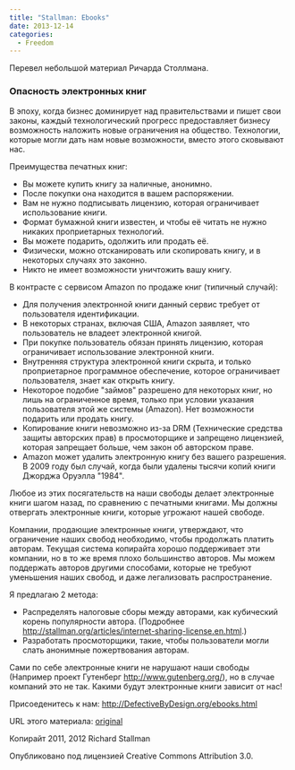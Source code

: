 ```yaml
---
title: "Stallman: Ebooks"
date: 2013-12-14
categories:
  - Freedom
---
```


Перевел небольшой материал Ричарда Столлмана.
  
### Опасность электронных книг

В эпоху, когда бизнес доминирует над правительствами и пишет свои законы, каждый технологический прогресс предоставляет бизнесу возможность наложить новые ограничения на общество. Технологии, которые могли дать нам новые возможности, вместо этого сковывают нас.

Преимущества печатных книг:

  * Вы можете купить книгу за наличные, анонимно.
  * После покупки она находится в вашем распоряжении.
  * Вам не нужно подписывать лицензию, которая ограничивает использование книги.
  * Формат бумажной книги известен, и чтобы её читать не нужно никаких проприетарных технологий.
  * Вы можете подарить, одолжить или продать её.
  * Физически, можно отсканировать или скопировать книгу, и в некоторых случаях это законно.
  * Никто не имеет возможности уничтожить вашу книгу.

В контрасте с сервисом Amazon по продаже книг (типичный случай):

  * Для получения электронной книги данный сервис требует от пользователя идентификации.
  * В некоторых странах, включая США, Amazon заявляет, что пользователь не владеет электронной книгой.
  * При покупке пользователь обязан принять лицензию, которая ограничивает использование электронной книги.
  * Внутренняя структура электронной книги cкрыта, и только проприетарное программное обеспечение, которое ограничивает пользователя, знает как открыть книгу.
  * Некоторое подобие "займов" разрешено для некоторых книг, но лишь на ограниченное время, только при условии указания пользователя этой же системы (Amazon). Нет возможности подарить или продать книгу.
  * Копирование книги невозможно из-за DRM (Технические средства защиты авторских прав) в просмоторщике и запрещено лицензией, которая запрещает больше, чем закон об авторском праве.
  * Amazon может удалить электронную книгу без вашего разрешения. В 2009 году был случай, когда были удалены тысячи копий книги Джорджа Оруэлла "1984".

Любое из этих посягательств на наши свободы делает электронные книги шагом назад, по сравнению с печатными книгами. Мы должны отвергать электронные книги, которые угрожают нашей свободе.

Компании, продающие электронные книги, утверждают, что ограничение наших свобод необходимо, чтобы продолжать платить авторам. Текущая система копирайта хорошо поддерживает эти компании, но в то же время плохо большинство авторов. Мы можем поддержать авторов другими способами, которые не требуют уменьшения наших свобод, и даже легализовать распространение.

Я предлагаю 2 метода:

  * Распределять налоговые сборы между авторами, как кубический корень популярности автора. (Подробнее http://stallman.org/articles/internet-sharing-license.en.html.)
  * Разработать просмоторщики, такие, чтобы пользователи могли слать анонимные пожертвования авторам.

Сами по себе электронные книги не нарушают наши свободы (Например проект Гутенберг http://www.gutenberg.org/), но в случае компаний это не так. Какими будут электронные книги зависит от нас!

Присоеденитесь к нам: http://DefectiveByDesign.org/ebooks.html

URL этого материала: [original](./ebooks-org.pdf)

Копирайт 2011, 2012 Richard Stallman

Опубликовано под лицензией Creative Commons Attribution 3.0.
